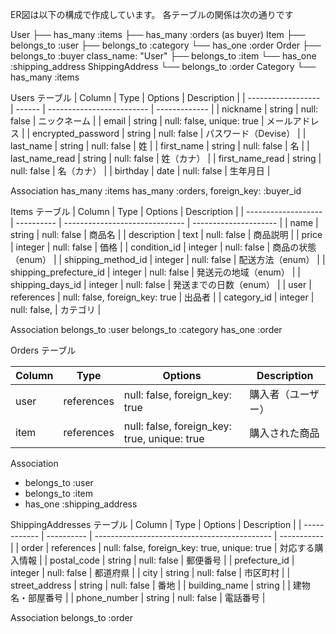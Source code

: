 ER図は以下の構成で作成しています。
各テーブルの関係は次の通りです

User
 ├── has_many :items
 ├── has_many :orders (as buyer)
Item
 ├── belongs_to :user
 ├── belongs_to :category
 └── has_one :order
Order
 ├── belongs_to :buyer  class_name: "User"
 ├── belongs_to :item
 └── has_one :shipping_address
ShippingAddress
 └── belongs_to :order
Category
 └── has_many :items

 Users テーブル
| Column             | Type   | Options                   | Description   |
| ------------------ | ------ | ------------------------- | ------------- |
| nickname           | string | null: false               | ニックネーム        |
| email              | string | null: false, unique: true | メールアドレス       |
| encrypted_password | string | null: false               | パスワード（Devise） |
| last_name          | string | null: false               | 姓             |
| first_name         | string | null: false               | 名             |
| last_name_read     | string | null: false               | 姓（カナ）         |
| first_name_read    | string | null: false               | 名（カナ）         |
| birthday           | date   | null: false               | 生年月日          |

Association
has_many :items
has_many :orders, foreign_key: :buyer_id

Items テーブル
| Column              | Type       | Options                        | Description           |
| ------------------- | ---------- | ------------------------------ | --------------------- |
| name                | string     | null: false                    | 商品名                   |
| description         | text       | null: false                    | 商品説明                  |
| price               | integer    | null: false                    | 価格                    |
| condition_id            | integer    | null: false                    | 商品の状態（enum）           |
| shipping_method_id      | integer    | null: false                    | 配送方法（enum）            |
| shipping_prefecture_id  | integer    | null: false                    | 発送元の地域（enum）          |
| shipping_days_id        | integer    | null: false                    | 発送までの日数（enum）         |
| user                | references | null: false, foreign_key: true | 出品者                   |
| category_id            |  integer  | null: false,  | カテゴリ                  |

Association
belongs_to :user
belongs_to :category
has_one :order

Orders テーブル


| Column | Type       | Options                                        | Description |
| ------- | ---------- | ---------------------------------------------- | ----------- |
| user    | references | null: false, foreign_key: true                 | 購入者（ユーザー） |
| item    | references | null: false, foreign_key: true, unique: true   | 購入された商品     |

Association
- belongs_to :user
- belongs_to :item
- has_one :shipping_address


ShippingAddresses テーブル
| Column       | Type       | Options                                      | Description |
| ------------ | ---------- | -------------------------------------------- | ----------- |
| order        | references | null: false, foreign_key: true, unique: true | 対応する購入情報    |
| postal_code  | string     | null: false                                  | 郵便番号        |
| prefecture_id   | integer     | null: false                                  | 都道府県        |
| city         | string     | null: false                                  | 市区町村        |
| street_address     | string     | null: false                                  | 番地          |
| building_name    | string     |                                              | 建物名・部屋番号    |
| phone_number | string     | null: false                                  | 電話番号        |

Association
belongs_to :order


